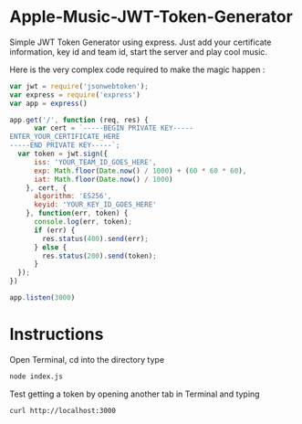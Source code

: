 # Apple-Music-JWT-Token-Generator


Simple JWT Token Generator using express. Just add your certificate information, key id and team id, start the server and play cool music.

Here is the very complex code required to make the magic happen :

```javascript
var jwt = require('jsonwebtoken');
var express = require('express')
var app = express()

app.get('/', function (req, res) {
      var cert = `-----BEGIN PRIVATE KEY-----
ENTER_YOUR_CERTIFICATE_HERE
-----END PRIVATE KEY-----`;
  var token = jwt.sign({
      iss: 'YOUR_TEAM_ID_GOES_HERE',
      exp: Math.floor(Date.now() / 1000) + (60 * 60 * 60),
      iat: Math.floor(Date.now() / 1000)
    }, cert, {
      algorithm: 'ES256',
      keyid: 'YOUR_KEY_ID_GOES_HERE'
    }, function(err, token) {
      console.log(err, token);
      if (err) {
        res.status(400).send(err);
      } else {
        res.status(200).send(token);
      }
  });
})

app.listen(3000)
```
# Instructions

Open Terminal, cd into the directory type 
```bash
node index.js
```
Test getting a token by opening another tab in Terminal and typing 
```bash
curl http://localhost:3000
```
